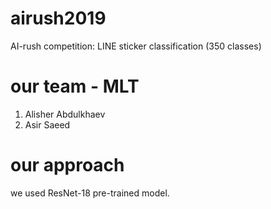 # airush2019
AI-rush competition: LINE sticker classification (350 classes)

# our team - MLT
1. Alisher Abdulkhaev
2. Asir Saeed

# our approach
we used ResNet-18 pre-trained model.
